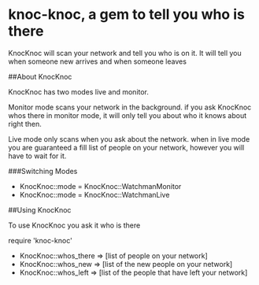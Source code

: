# knoc-knoc, a gem to tell you who is there

KnocKnoc will scan your network and tell you who is on it.
It will tell you when someone new arrives and when someone leaves

##About KnocKnoc

KnocKnoc has two modes live and monitor. 

Monitor mode scans your network in the background. if you ask KnocKnoc whos there in monitor mode, it will only tell you about who it knows about right then.
 
Live mode only scans when you ask about the network. when in live mode you are guaranteed a fill list of people on your network, however you will have to wait for it.

###Switching Modes

- KnocKnoc::mode = KnocKnoc::WatchmanMonitor
- KnocKnoc::mode = KnocKnoc::WatchmanLive


##Using KnocKnoc

To use KnocKnoc you ask it who is there

require 'knoc-knoc'

- KnocKnoc::whos_there => [list of people on your network]
- KnocKnoc::whos_new => [list of the new people on your network]
- KnocKnoc::whos_left => [list of the people that have left your network]



